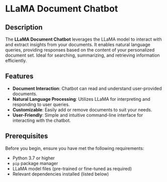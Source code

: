 # LLaMA Document Chatbot

## Description

The **LLaMA Document Chatbot** leverages the LLaMA model to interact with and extract insights from your documents. It enables natural language queries, providing responses based on the content of your personalized document set. Ideal for searching, summarizing, and retrieving information efficiently.

## Features

- **Document Interaction**: Chatbot can read and understand user-provided documents.
- **Natural Language Processing**: Utilizes LLaMA for interpreting and responding to user queries.
- **Customizable**: Easily add or remove documents to suit your needs.
- **User-Friendly**: Simple and intuitive command-line interface for interacting with the chatbot.

## Prerequisites

Before you begin, ensure you have met the following requirements:

- Python 3.7 or higher
- `pip` package manager
- LLaMA model files (pre-trained or fine-tuned as required)
- Relevant dependencies installed (listed below)
